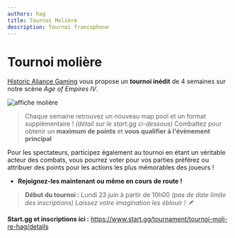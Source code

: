```yaml
---
authors: hag
title: Tournoi Molière
description: Tournoi francophone
---
```



# Tournoi molière

[Historic Aliance Gaming](/docs/organisations/historic-alliance-gaming) vous propose un **tournoi inédit** de 4 semaines sur notre scène *Age of Empires IV*.

![affiche molière](/img/organisations/hag/moliere.png)

<!-- truncate -->
> Chaque semaine retrouvez un nouveau map pool et un format supplémentaire ! *(détail sur le start.gg ci-dessous)*
> Combattez pour obtenir un **maximum de points** et **vous qualifier à l'évènement principal**

Pour les spectateurs, participez également au tournoi en étant un véritable acteur des combats, vous pourrez voter pour vos parties préférez ou attribuer des points pour les actions les plus mémorables des joueurs !

* **Rejoignez-les maintenant ou même en cours de route !**
> **Début du tournoi :** Lundi 23 juin à partir de 10h00 *(pas de date limite des inscriptions)*
*Laissez votre imagination les éblouir ! 🪶*

**Start.gg et inscriptions ici :** https://www.start.gg/tournament/tournoi-moli-re-hag/details

